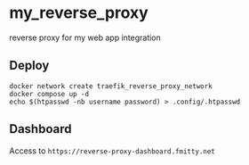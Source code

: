 # my_reverse_proxy
reverse proxy for my web app integration
## Deploy
```
docker network create traefik_reverse_proxy_network
docker compose up -d
echo $(htpasswd -nb username password) > .config/.htpasswd
```
## Dashboard
Access to `https://reverse-proxy-dashboard.fmitty.net`

